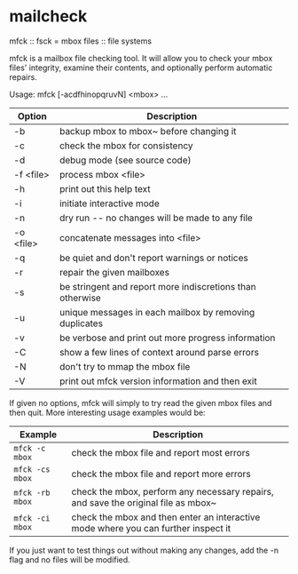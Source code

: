 # mailcheck
mfck :: fsck = mbox files :: file systems

mfck is a mailbox file checking tool.  It will allow you to check your mbox files' integrity, examine their contents, and optionally
perform automatic repairs.

Usage: mfck [-acdfhinopqruvN] \<mbox\> ...

Option		| Description
----------------|-----------------------------------------------------------
 -b		| backup mbox to mbox~ before changing it
 -c 		| check the mbox for consistency
 -d 		| debug mode (see source code)
 -f \<file\> 	| process mbox \<file\>
 -h 		| print out this help text
 -i 		| initiate interactive mode
 -n 		| dry run -- no changes will be made to any file
 -o \<file\> 	| concatenate messages into \<file\>
 -q 		| be quiet and don't report warnings or notices
 -r 		| repair the given mailboxes
 -s 		| be stringent and report more indiscretions than otherwise
 -u 		| unique messages in each mailbox by removing duplicates
 -v 		| be verbose and print out more progress information
 -C 		| show a few lines of context around parse errors
 -N 		| don't try to mmap the mbox file
 -V 		| print out mfck version information and then exit

If given no options, mfck will simply to try read the given mbox files
and then quit. More interesting usage examples would be:

Example		| Description
----------------|-----------------------------------------------
`mfck -c mbox`	| check the mbox file and report most errors
`mfck -cs mbox`	| check the mbox file and report more errors
`mfck -rb mbox`	| check the mbox, perform any necessary repairs, and save the original file as mbox~
`mfck -ci mbox`	| check the mbox and then enter an interactive mode where you can further inspect it

If you just want to test things out without making any changes, add the -n flag and no files will be modified.
